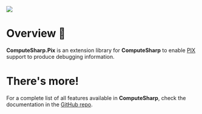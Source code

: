 ![](https://user-images.githubusercontent.com/10199417/108635546-3512ea00-7480-11eb-8172-99bc59f4eb6f.png)

# Overview 📖

**ComputeSharp.Pix** is an extension library for **ComputeSharp** to enable [PIX](https://devblogs.microsoft.com/pix/introduction/]) support to produce debugging information.

# There's more!

For a complete list of all features available in **ComputeSharp**, check the documentation in the [GitHub repo](https://github.com/Sergio0694/ComputeSharp).